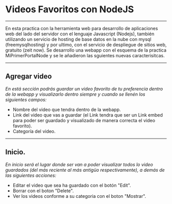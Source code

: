 # Videos Favoritos con NodeJS

***
En esta practica con la herramienta web para desarrollo de aplicaciones web del lado del servidor con el lenguaje 
Javascript (Nodejs), también utilizando un servicio de hosting de base datos en la nube con mysql (freemysqlhosting) y por ultimo, con el servicio de despliegue de sitios web, gratuito (zeit now). Se desarrollo una webapp con el esquema de la practica MiPrimerPortalNode y se le añadieron las sguientes nuevas caracterisitcas.

***

## Agregar video

*En está sección podrás guardar un video favorito de tu preferencia dentro de la webapp y visualizarlo dentro siempre y cuando se llenén los siguientes campos:*

* Nombre del video que tendra dentro de la webapp.
* Link del video que vas a guardar (el Link tendra que ser un Link embed para poder ser guardado y visualizado de manera correcta el video favorito).
* Categoría del video.

***

## Inicio.

*En inicio será el lugar donde ser van a poder visualizar todos lo video guardados (del más reciente al más antigüo respectivamente), a demás de las siguientes acciones:*

* Editar el video que sea ha guardado con el botón "Edit".
* Borrar con el boton "Delete".
* Ver los videos conforme a su categoria con el boton "Mostrar".
